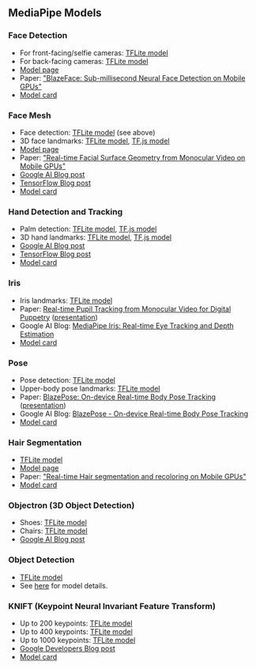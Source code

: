 ## MediaPipe Models

### Face Detection
  * For front-facing/selfie cameras: [TFLite model](https://github.com/google/mediapipe/tree/master/mediapipe/models/face_detection_front.tflite)
  * For back-facing cameras: [TFLite model](https://github.com/google/mediapipe/tree/master/mediapipe/models/face_detection_back.tflite)
  * [Model page](https://sites.google.com/corp/view/perception-cv4arvr/blazeface)
  * Paper: ["BlazeFace: Sub-millisecond Neural Face Detection on Mobile GPUs"](https://arxiv.org/abs/1907.05047)
  * [Model card](https://mediapipe.page.link/blazeface-mc)

### Face Mesh
  * Face detection: [TFLite model](https://github.com/google/mediapipe/tree/master/mediapipe/models/face_detection_front.tflite) (see above)
  * 3D face landmarks: [TFLite model](https://github.com/google/mediapipe/tree/master/mediapipe/models/face_landmark.tflite), [TF.js model](https://tfhub.dev/mediapipe/facemesh/1)
  * [Model page](https://sites.google.com/corp/view/perception-cv4arvr/facemesh)
  * Paper: ["Real-time Facial Surface Geometry from Monocular Video on Mobile GPUs"](https://arxiv.org/abs/1907.06724)
  * [Google AI Blog post](https://ai.googleblog.com/2019/03/real-time-ar-self-expression-with.html)
  * [TensorFlow Blog post](https://blog.tensorflow.org/2020/03/face-and-hand-tracking-in-browser-with-mediapipe-and-tensorflowjs.html)
  * [Model card](https://mediapipe.page.link/facemesh-mc)

### Hand Detection and Tracking
  * Palm detection: [TFLite model](https://github.com/google/mediapipe/tree/master/mediapipe/models/palm_detection.tflite), [TF.js model](https://tfhub.dev/mediapipe/handdetector/1)
  * 3D hand landmarks: [TFLite model](https://github.com/google/mediapipe/tree/master/mediapipe/models/hand_landmark.tflite), [TF.js model](https://tfhub.dev/mediapipe/handskeleton/1)
  * [Google AI Blog post](https://ai.googleblog.com/2019/08/on-device-real-time-hand-tracking-with.html)
  * [TensorFlow Blog post](https://blog.tensorflow.org/2020/03/face-and-hand-tracking-in-browser-with-mediapipe-and-tensorflowjs.html)
  * [Model card](https://mediapipe.page.link/handmc)

### Iris
  * Iris landmarks:
    [TFLite model](https://github.com/google/mediapipe/tree/master/mediapipe/models/iris_landmark.tflite)
  * Paper:
    [Real-time Pupil Tracking from Monocular Video for Digital Puppetry](https://arxiv.org/abs/2006.11341)
    ([presentation](https://youtu.be/cIhXkiiapQI))
  * Google AI Blog:
    [MediaPipe Iris: Real-time Eye Tracking and Depth Estimation](https://ai.googleblog.com/2020/08/mediapipe-iris-real-time-iris-tracking.html)
  * [Model card](https://mediapipe.page.link/iris-mc)

### Pose
  * Pose detection:
    [TFLite model](https://github.com/google/mediapipe/tree/master/mediapipe/modules/pose_detection/pose_detection.tflite)
  * Upper-body pose landmarks:
    [TFLite model](https://github.com/google/mediapipe/tree/master/mediapipe/modules/pose_landmark/pose_landmark_upper_body.tflite)
  * Paper:
    [BlazePose: On-device Real-time Body Pose Tracking](https://arxiv.org/abs/2006.10204)
    ([presentation](https://youtu.be/YPpUOTRn5tA))
  * Google AI Blog:
    [BlazePose - On-device Real-time Body Pose Tracking](https://ai.googleblog.com/2020/08/on-device-real-time-body-pose-tracking.html)
  * [Model card](https://mediapipe.page.link/blazepose-mc)

### Hair Segmentation
  * [TFLite model](https://github.com/google/mediapipe/tree/master/mediapipe/models/hair_segmentation.tflite)
  * [Model page](https://sites.google.com/corp/view/perception-cv4arvr/hair-segmentation)
  * Paper: ["Real-time Hair segmentation and recoloring on Mobile GPUs"](https://arxiv.org/abs/1907.06740)
  * [Model card](https://mediapipe.page.link/hairsegmentation-mc)

### Objectron (3D Object Detection)
  * Shoes: [TFLite model](https://github.com/google/mediapipe/tree/master/mediapipe/models/object_detection_3d_sneakers.tflite)
  * Chairs: [TFLite model](https://github.com/google/mediapipe/tree/master/mediapipe/models/object_detection_3d_chair.tflite)
  * [Google AI Blog post](https://ai.googleblog.com/2020/03/real-time-3d-object-detection-on-mobile.html)

### Object Detection
* [TFLite model](https://github.com/google/mediapipe/tree/master/mediapipe/models/ssdlite_object_detection.tflite)
* See [here](object_detection_saved_model/README.md) for model details.

### KNIFT (Keypoint Neural Invariant Feature Transform)
  * Up to 200 keypoints: [TFLite model](https://github.com/google/mediapipe/tree/master/mediapipe/models/knift_float.tflite)
  * Up to 400 keypoints: [TFLite model](https://github.com/google/mediapipe/tree/master/mediapipe/models/knift_float_400.tflite)
  * Up to 1000 keypoints: [TFLite model](https://github.com/google/mediapipe/tree/master/mediapipe/models/knift_float_1k.tflite)
  * [Google Developers Blog post](https://developers.googleblog.com/2020/04/mediapipe-knift-template-based-feature-matching.html)
  * [Model card](https://mediapipe.page.link/knift-mc)


